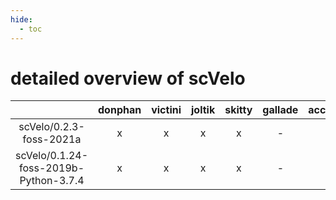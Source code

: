 ```yaml
---
hide:
  - toc
---
```


detailed overview of scVelo
===========================

| |donphan|victini|joltik|skitty|gallade|accelgor|swalot|doduo|
| :---: | :---: | :---: | :---: | :---: | :---: | :---: | :---: | :---: |
|scVelo/0.2.3-foss-2021a|x|x|x|x|-|-|x|x|
|scVelo/0.1.24-foss-2019b-Python-3.7.4|x|x|x|x|-|-|-|x|
